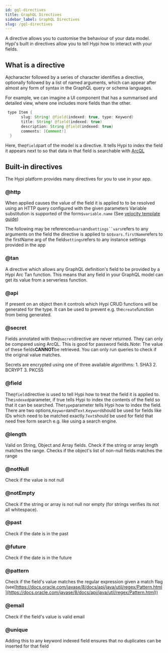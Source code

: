 ```yaml
---
id: gql-directives
title: GraphQL Directives
sidebar_label: GraphQL Directives
slug: /gql-directives
---
```


A directive allows you to customise the behaviour of your data model. Hypi's built in directives allow you to tell Hypi how to interact with your fields.

## What is a directive

A`@`character followed by a series of character identifies a directive, optionally followed by a list of named arguments, which can appear after almost any form of syntax in the GraphQL query or schema languages.

For example, we can imagine a UI component that has a summarised and detailed view, where one includes more fields than the other.

```java
 type Item {
       slug: String! @field(indexed: true, type: Keyword)
       title: String! @field(indexed: true)
       description: String @field(indexed: true)
       comments: [Comment!]
  }
```
     
Here, the`@field`part of the model is a directive. It tells Hypi to index the field it appears next to so that data in that field is searchable with [ArcQL](/arcql)

## Built-in directives

The Hypi platform provides many directives for you to use in your app.

### @http

When applied causes the value of the field it is applied to to be resolved using an HTTP query configured with the given parameters Variable substitution is supported of the form`$variable.name` (See [velocity template guide](http://velocity.apache.org/engine/1.7/user-guide.html)) 

The following may be referenced`vars`and`settings``vars`refers to any arguments on the field the directive is applied to so`$vars.firstName`refers to the firstName arg of the field`settings`refers to any instance settings provided in the app

### @tan

A directive which allows any GraphQL definition's field to be provided by a Hypi Arc Tan function. This means that any field in your GraphQL model can get its value from a serverless function.

### @api

If present on an object then it controls which Hypi CRUD functions will be generated for the type. It can be used to prevent e.g. the`create`function from being generated.

### @secret

Fields annotated with the`@secret`directive are never returned. They can only be compared using ArcQL. This is good for password fields._Note_: The value of these fields**CANNOT**be retrieved. You can only run queries to check if the original value matches.

Secrets are encrypted using one of three available algorithms: 1. SHA3 2. BCRYPT 3. PKCS5

### @field

The`@field`directive is used to tell Hypi how to treat the field it is applied to. The`indexed`parameter, if true tells Hypi to index the contents of the field so that it can be searched. The`type`parameter tells Hypi how to index the field. There are two options,`Keyword`and`Text`.`Keyword`should be used for fields like IDs which need to be matched exactly.`Text`should be used for field that need free form search e.g. like using a search engine.

### @length

Valid on String, Object and Array fields. Check if the string or array length matches the range. Checks if the object's list of non-null fields matches the range

### @notNull

Check if the value is not null

### @notEmpty

Check if the string or array is not null nor empty (for strings verifies its not all whitespace).

### @past

Check if the date is in the past

### @future

Check if the date is in the future

### @pattern

Check if the field's value matches the regular expression given a match flag (see[https://docs.oracle.com/javase/8/docs/api/java/util/regex/Pattern.html](https://docs.oracle.com/javase/8/docs/api/java/util/regex/Pattern.html))

### @email

Check if the field's value is valid email

### @unique

Adding this to any keyword indexed field ensures that no duplicates can be inserted for that field